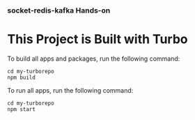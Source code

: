 ### socket-redis-kafka Hands-on

# This Project is Built with Turbo

To build all apps and packages, run the following command:

```
cd my-turborepo
npm build
```

To run all apps, run the following command:

```
cd my-turborepo
npm start
```